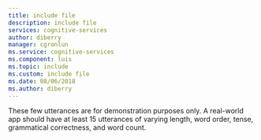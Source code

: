 ```yaml
---
title: include file
description: include file 
services: cognitive-services
author: diberry
manager: cgronlun
ms.service: cognitive-services
ms.component: luis
ms.topic: include
ms.custom: include file
ms.date: 08/06/2018
ms.author: diberry
--- 
```


These few utterances are for demonstration purposes only. A real-world app should have at least 15 utterances of varying length, word order, tense, grammatical correctness, and word count.